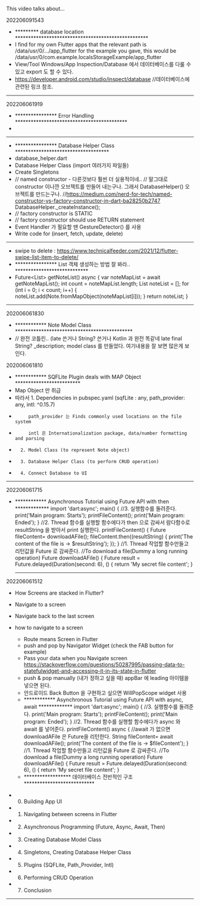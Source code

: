 This video talks about...

202206091543
* ********* database location ***************************************************
* I find for my own Flutter apps that the relevant path is /data/usr/0/…/app_flutter for the example you gave, this would be /data/usr/0/com.example.localsStorageExample/app_flutter
* View/Tool Windows/App Inspection/Database 에서 데이터베이스를 다룰 수 있고 export 도 할 수 있다.
* https://developer.android.com/studio/inspect/database //데이터베이스에 관련된 링크 참조.
* ************************************************************************

202206061919
* **************** Error Handling *******************************************
* 
* ***************************************************************************
* **************** Database Helper Class ************************************
* database_helper.dart
* Database Helper Class (import 여러가지 파일들)
* Create Singletons
* // named constructor - 다른것보다 훨씬 더 실용적이네..
    // 말그대로 constructor 이나깐 오브젝트를 만들어 내는구나. 그래서 DatabaseHelper() 오브젝트를 만드는구나.
    //https://medium.com/nerd-for-tech/named-constructor-vs-factory-constructor-in-dart-ba28250b2747
    DatabaseHelper._createInstance();
* // factory constructor is STATIC
* // factory constructor should use RETURN statement
* Event Handler 가 필요할 땐 GestureDetector() 를 사용
* Write code for (insert, fetch, update, delete)
* ***************************************************************************
* swipe to delete : https://www.technicalfeeder.com/2021/12/flutter-swipe-list-item-to-delete/
* **************** List 객체 생성하는 방법 잘 봐라.. ****************************
* Future<List<Note>> getNoteList() async {
    var noteMapList = await getNoteMapList();
    int count = noteMapList.length;
    List<Note> noteList = [];
    for (int i = 0; i < count; i++) {
    noteList.add(Note.fromMapObject(noteMapList[i]));
    }
    return noteList;
    }
* ****************************************************************************




202006061830
* ************ Note Model Class *********************************************
*   // 완전 코틀린.. (late 쓴거나 String? 쓴거나 Kotlin 과 완전 똑같네
    late final String? _description;
    model class 를 만들었다. 여기내용을 잘 보면 많은게 보인다.

202006061810
* ************ SQFLite Plugin deals with MAP Object *************************
* Map Object 만 취급
* 따라서 1. Dependencies in pubspec.yaml (sqfLite : any, path_provider: any, intl: ^0.15.7)
*          path_provider 는 Finds commonly used locations on the file system
*          intl 은 Internationalization package, data/number formatting and parsing
*       2. Model Class (to represent Note object)
*       3. Database Helper Class (to perform CRUD operation)
*       4. Connect Database to UI
***************************************************************************** 



202206061715
* ************ Asynchronous Tutorial using Future API with then *************
  import 'dart:async';
  main() {
  //3. 실행함수를 돌려준다.
  print('Main program: Starts');
  printFileContent();
  print('Main program: Ended');
  }
  //2. Thread 함수를 실행할 함수에다가 then 으로 감싸서 람다함수로 resultString 을 받아서 print 실행한다.
  printFileContent() {
  Future<String> fileContent= downloadAFile();
  fileContent.then((resultString) {
  print('The content of the file is -> $resultString');
  });
  }
  //1. Thread 작업할 함수만들고 리턴값을 Future 로 감싸준다.
  //To download a file(Dummy a long running operation)
  Future<String> downloadAFile() {
  Future<String> result = Future.delayed(Duration(second: 6), () {
  return 'My secret file content';
  }
  * ********************************************************************

202206061512
- How Screens are stacked in Flutter?
- Navigate to a screen
- Navigate back to the last screen

- how to navigate to a screen
  * Route means Screen in Flutter
  * push and pop by Navigator Widget (check the FAB button for example)
  * Pass your data when you Navigate screen
    https://stackoverflow.com/questions/50287995/passing-data-to-statefulwidget-and-accessing-it-in-its-state-in-flutter
  * push & pop manually (내가 정하고 싶을 때)
    appBar 에 leading 아이템을 넣으면 된다. 
  * 안드로이드 Back Button 을 구현하고 싶으면 WillPopScope widget 사용
  * ************ Asynchronous Tutorial using Future API with async, await *************
    import 'dart:async';
    main() {
    //3. 실행함수를 돌려준다.
       print('Main program: Starts');
       printFileContent();
       print('Main program: Ended');
    }
    //2. Thread 함수를 실행할 함수에다가 async 와 await 를 넣어준다.
    printFileContent() async {
        //await 가 없으면 downloadAFile 은 Future<String>을 리턴한다.
        String fileContent= await downloadAFile();
        print('The content of the file is -> $fileContent');
    }
    //1. Thread 작업할 함수만들고 리턴값을 Future 로 감싸준다.
    //To download a file(Dummy a long running operation)
    Future<String> downloadAFile() {
        Future<String> result = Future.delayed(Duration(second: 6), () {
            return 'My secret file content';
    }
  * ****************** 데이터베이스 전반적인 구조 ***************************
* 0. Building App UI
* 1. Navigating between screens in Flutter
* 2. Asynchronous Programming (Future, Async, Await, Then)
* 3. Creating Database Model Class
* 4. Singletons, Creating Database Helper Class
* 5. Plugins (SQFLite, Path_Provider, Intl)
* 6. Performing CRUD Operation
* 7. Conclusion
************************************************************************** 